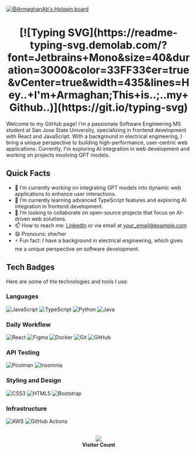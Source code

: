 [![@ArmaghanAb's Holopin board](https://holopin.me/yourusername)](https://holopin.io/@yourusername)

<div align="center">
    <h1>
        [![Typing SVG](https://readme-typing-svg.demolab.com/?font=Jetbrains+Mono&size=40&duration=3000&color=33FF33&center=true&vCenter=true&width=435&lines=Hey..+I'm+Armaghan;This+is..;..my+Github..)](https://git.io/typing-svg)
    </h1>
</div>

Welcome to my GitHub page! I'm a passionate Software Engineering MS student at San Jose State University, specializing in frontend development with React and JavaScript. With a background in electrical engineering, I bring a unique perspective to building high-performance, user-centric web applications. Currently, I'm exploring AI integration in web development and working on projects involving GPT models.


## Quick Facts ##
- 🔭 I’m currently working on integrating GPT models into dynamic web applications to enhance user interactions.
- 🌱 I’m currently learning advanced TypeScript features and exploring AI integration in frontend development.
- 👯 I’m looking to collaborate on open-source projects that focus on AI-driven web solutions.
- 📫 How to reach me: [LinkedIn](https://www.linkedin.com/in/armaghan-abtahi/) or via email at [your_email@example.com](mailto:your_email@example.com)
- 😄 Pronouns: she/her
- ⚡ Fun fact: I have a background in electrical engineering, which gives me a unique perspective on software development.

## Tech Badges ##
Here are some of the technologies and tools I use:

### Languages ###
![JavaScript](https://img.shields.io/badge/JavaScript-grey?style=for-the-badge&logo=javascript&logoColor=white)
![TypeScript](https://img.shields.io/badge/TypeScript-grey?style=for-the-badge&logo=typescript&logoColor=white)
![Python](https://img.shields.io/badge/Python-grey?style=for-the-badge&logo=python&logoColor=white)
![Java](https://img.shields.io/badge/Java-grey?style=for-the-badge&logo=openjdk&logoColor=white)

### Daily Workflow ###
![React](https://img.shields.io/badge/React-grey?style=for-the-badge&logo=react&logoColor=white)
![Figma](https://img.shields.io/badge/Figma-grey?style=for-the-badge&logo=figma&logoColor=white)
![Docker](https://img.shields.io/badge/Docker-grey?style=for-the-badge&logo=docker&logoColor=white)
![Git](https://img.shields.io/badge/Git-grey?style=for-the-badge&logo=git&logoColor=white)
![GitHub](https://img.shields.io/badge/GitHub-grey?style=for-the-badge&logo=github&logoColor=white)

### API Testing ###
![Postman](https://img.shields.io/badge/Postman-grey?style=for-the-badge&logo=postman&logoColor=white)
![Insomnia](https://img.shields.io/badge/Insomnia-4000BF?style=for-the-badge&logo=insomnia&logoColor=white)

### Styling and Design ###
![CSS3](https://img.shields.io/badge/CSS3-grey?style=for-the-badge&logo=css3&logoColor=white)
![HTML5](https://img.shields.io/badge/HTML5-grey?style=for-the-badge&logo=html5&logoColor=white)
![Bootstrap](https://img.shields.io/badge/Bootstrap-grey?style=for-the-badge&logo=bootstrap&logoColor=white)

### Infrastructure ###
![AWS](https://img.shields.io/badge/AWS-grey?style=for-the-badge&logo=amazonaws&logoColor=white)
![GitHub Actions](https://img.shields.io/badge/GitHub_Actions-grey?style=for-the-badge&logo=githubactions&logoColor=white)

<p align="center"> 
<br>
<img src="https://profile-counter.glitch.me/yourusername/count.svg" />
<br>
<strong>Visitor Count</strong>
</p>
